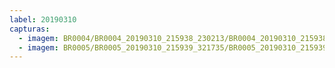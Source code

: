 ```yaml
---
label: 20190310
capturas:
  - imagem: BR0004/BR0004_20190310_215938_230213/BR0004_20190310_215938_230213_stack_46_meteors.jpg
  - imagem: BR0005/BR0005_20190310_215939_321735/BR0005_20190310_215939_321735_stack_5_meteors.jpg
---
```

